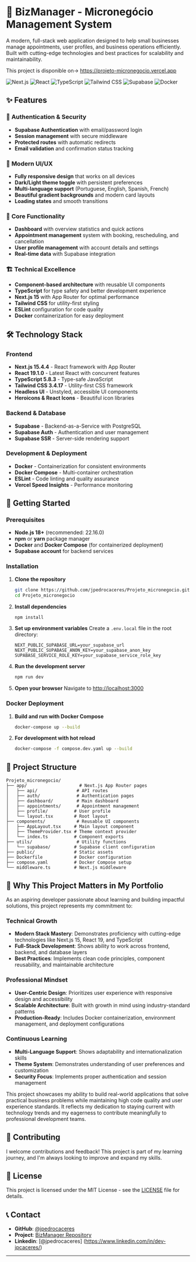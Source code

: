 # 🚀 BizManager - Micronegócio Management System

A modern, full-stack web application designed to help small businesses manage appointments, user profiles, and business operations efficiently. Built with cutting-edge technologies and best practices for scalability and maintainability.

This project is disponible on->
https://projeto-micronegocio.vercel.app

![Next.js](https://img.shields.io/badge/Next.js-15.4.4-black?style=for-the-badge&logo=next.js)
![React](https://img.shields.io/badge/React-19.1.0-blue?style=for-the-badge&logo=react)
![TypeScript](https://img.shields.io/badge/TypeScript-5.8.3-blue?style=for-the-badge&logo=typescript)
![Tailwind CSS](https://img.shields.io/badge/Tailwind_CSS-3.4.17-38B2AC?style=for-the-badge&logo=tailwind-css)
![Supabase](https://img.shields.io/badge/Supabase-2.53.0-3ECF8E?style=for-the-badge&logo=supabase)
![Docker](https://img.shields.io/badge/Docker-22.16.0-2496ED?style=for-the-badge&logo=docker)

## ✨ Features

### 🔐 **Authentication & Security**
- **Supabase Authentication** with email/password login
- **Session management** with secure middleware
- **Protected routes** with automatic redirects
- **Email validation** and confirmation status tracking

### 🎨 **Modern UI/UX**
- **Fully responsive design** that works on all devices
- **Dark/Light theme toggle** with persistent preferences
- **Multi-language support** (Portuguese, English, Spanish, French)
- **Beautiful gradient backgrounds** and modern card layouts
- **Loading states** and smooth transitions

### 📱 **Core Functionality**
- **Dashboard** with overview statistics and quick actions
- **Appointment management** system with booking, rescheduling, and cancellation
- **User profile management** with account details and settings
- **Real-time data** with Supabase integration

### 🏗️ **Technical Excellence**
- **Component-based architecture** with reusable UI components
- **TypeScript** for type safety and better development experience
- **Next.js 15** with App Router for optimal performance
- **Tailwind CSS** for utility-first styling
- **ESLint** configuration for code quality
- **Docker** containerization for easy deployment

## 🛠️ Technology Stack

### **Frontend**
- **Next.js 15.4.4** - React framework with App Router
- **React 19.1.0** - Latest React with concurrent features
- **TypeScript 5.8.3** - Type-safe JavaScript
- **Tailwind CSS 3.4.17** - Utility-first CSS framework
- **Headless UI** - Unstyled, accessible UI components
- **Heroicons & React Icons** - Beautiful icon libraries

### **Backend & Database**
- **Supabase** - Backend-as-a-Service with PostgreSQL
- **Supabase Auth** - Authentication and user management
- **Supabase SSR** - Server-side rendering support

### **Development & Deployment**
- **Docker** - Containerization for consistent environments
- **Docker Compose** - Multi-container orchestration
- **ESLint** - Code linting and quality assurance
- **Vercel Speed Insights** - Performance monitoring

## 🚀 Getting Started

### Prerequisites

- **Node.js 18+** (recommended: 22.16.0)
- **npm** or **yarn** package manager
- **Docker** and **Docker Compose** (for containerized deployment)
- **Supabase account** for backend services

### Installation

1. **Clone the repository**
   ```bash
   git clone https://github.com/jpedrocaceres/Projeto_micronegocio.git
   cd Projeto_micronegocio
   ```

2. **Install dependencies**
   ```bash
   npm install
   ```

3. **Set up environment variables**
   Create a `.env.local` file in the root directory:
   ```env
   NEXT_PUBLIC_SUPABASE_URL=your_supabase_url
   NEXT_PUBLIC_SUPABASE_ANON_KEY=your_supabase_anon_key
   SUPABASE_SERVICE_ROLE_KEY=your_supabase_service_role_key
   ```

4. **Run the development server**
   ```bash
   npm run dev
   ```

5. **Open your browser**
   Navigate to [http://localhost:3000](http://localhost:3000)

### Docker Deployment

1. **Build and run with Docker Compose**
   ```bash
   docker-compose up --build
   ```

2. **For development with hot reload**
   ```bash
   docker-compose -f compose.dev.yaml up --build
   ```

## 📁 Project Structure

```
Projeto_micronegocio/
├── app/                    # Next.js App Router pages
│   ├── api/               # API routes
│   ├── auth/              # Authentication pages
│   ├── dashboard/         # Main dashboard
│   ├── appointments/      # Appointment management
│   ├── profile/          # User profile
│   └── layout.tsx        # Root layout
├── components/            # Reusable UI components
│   ├── AppLayout.tsx     # Main layout component
│   ├── ThemeProvider.tsx # Theme context provider
│   └── index.ts          # Component exports
├── utils/                 # Utility functions
│   └── supabase/         # Supabase client configuration
├── public/               # Static assets
├── Dockerfile            # Docker configuration
├── compose.yaml          # Docker Compose setup
└── middleware.ts         # Next.js middleware
```

## 🎯 Why This Project Matters in My Portfolio

As an aspiring developer passionate about learning and building impactful solutions, this project represents my commitment to:

### **Technical Growth**
- **Modern Stack Mastery**: Demonstrates proficiency with cutting-edge technologies like Next.js 15, React 19, and TypeScript
- **Full-Stack Development**: Shows ability to work across frontend, backend, and database layers
- **Best Practices**: Implements clean code principles, component reusability, and maintainable architecture

### **Professional Mindset**
- **User-Centric Design**: Prioritizes user experience with responsive design and accessibility
- **Scalable Architecture**: Built with growth in mind using industry-standard patterns
- **Production-Ready**: Includes Docker containerization, environment management, and deployment configurations

### **Continuous Learning**
- **Multi-Language Support**: Shows adaptability and internationalization skills
- **Theme System**: Demonstrates understanding of user preferences and customization
- **Security Focus**: Implements proper authentication and session management

This project showcases my ability to build real-world applications that solve practical business problems while maintaining high code quality and user experience standards. It reflects my dedication to staying current with technology trends and my eagerness to contribute meaningfully to professional development teams.

## 🤝 Contributing

I welcome contributions and feedback! This project is part of my learning journey, and I'm always looking to improve and expand my skills.

## 📄 License

This project is licensed under the MIT License - see the [LICENSE](LICENSE) file for details.

## 📞 Contact

- **GitHub**: [@jpedrocaceres](https://github.com/jpedrocaceres)
- **Project**: [BizManager Repository](https://github.com/jpedrocaceres/Projeto_micronegocio)
- **Linkedin**: [@jpedrocaceres] (https://www.linkedin.com/in/dev-jpcaceres/)
---
